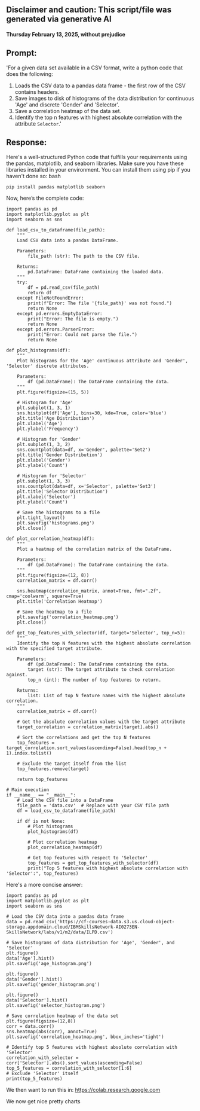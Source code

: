 ## Disclaimer and caution: This script/file was generated via generative AI 
####   Thursday February 13, 2025, without prejudice
##   Prompt: 
'For a given data set available in a CSV format, write a python code that does the following:
1. Loads the CSV data to a pandas data frame - the first row of the CSV contains headers.
2. Save images to disk of  histograms of the data distribution for continuous 'Age' and discrete 'Gender' and 'Selector'.
3. Save a correlation heatmap of the data set.
4. Identify the top n features with highest absolute correlation with the attribute `Selector`.'

##  Response:
Here's a well-structured Python code that fulfills your requirements using the pandas, matplotlib, and seaborn libraries. Make sure you have these libraries installed in your environment. You can install them using pip if you haven't done so:
bash

`pip install pandas matplotlib seaborn`

Now, here’s the complete code:

```
import pandas as pd
import matplotlib.pyplot as plt
import seaborn as sns

def load_csv_to_dataframe(file_path):
    """
    Load CSV data into a pandas DataFrame.

    Parameters:
        file_path (str): The path to the CSV file.

    Returns:
        pd.DataFrame: DataFrame containing the loaded data.
    """
    try:
        df = pd.read_csv(file_path)
        return df
    except FileNotFoundError:
        print(f"Error: The file '{file_path}' was not found.")
        return None
    except pd.errors.EmptyDataError:
        print("Error: The file is empty.")
        return None
    except pd.errors.ParserError:
        print("Error: Could not parse the file.")
        return None

def plot_histograms(df):
    """
    Plot histograms for the 'Age' continuous attribute and 'Gender', 'Selector' discrete attributes.

    Parameters:
        df (pd.DataFrame): The DataFrame containing the data.
    """
    plt.figure(figsize=(15, 5))

    # Histogram for 'Age'
    plt.subplot(1, 3, 1)
    sns.histplot(df['Age'], bins=30, kde=True, color='blue')
    plt.title('Age Distribution')
    plt.xlabel('Age')
    plt.ylabel('Frequency')

    # Histogram for 'Gender'
    plt.subplot(1, 3, 2)
    sns.countplot(data=df, x='Gender', palette='Set2')
    plt.title('Gender Distribution')
    plt.xlabel('Gender')
    plt.ylabel('Count')

    # Histogram for 'Selector'
    plt.subplot(1, 3, 3)
    sns.countplot(data=df, x='Selector', palette='Set3')
    plt.title('Selector Distribution')
    plt.xlabel('Selector')
    plt.ylabel('Count')

    # Save the histograms to a file
    plt.tight_layout()
    plt.savefig('histograms.png')
    plt.close()

def plot_correlation_heatmap(df):
    """
    Plot a heatmap of the correlation matrix of the DataFrame.

    Parameters:
        df (pd.DataFrame): The DataFrame containing the data.
    """
    plt.figure(figsize=(12, 8))
    correlation_matrix = df.corr()

    sns.heatmap(correlation_matrix, annot=True, fmt=".2f", cmap='coolwarm', square=True)
    plt.title('Correlation Heatmap')

    # Save the heatmap to a file
    plt.savefig('correlation_heatmap.png')
    plt.close()

def get_top_features_with_selector(df, target='Selector', top_n=5):
    """
    Identify the top N features with the highest absolute correlation with the specified target attribute.

    Parameters:
        df (pd.DataFrame): The DataFrame containing the data.
        target (str): The target attribute to check correlation against.
        top_n (int): The number of top features to return.

    Returns:
        list: List of top N feature names with the highest absolute correlation.
    """
    correlation_matrix = df.corr()
    
    # Get the absolute correlation values with the target attribute
    target_correlation = correlation_matrix[target].abs()
    
    # Sort the correlations and get the top N features
    top_features = target_correlation.sort_values(ascending=False).head(top_n + 1).index.tolist()
    
    # Exclude the target itself from the list
    top_features.remove(target)
    
    return top_features

# Main execution
if __name__ == "__main__":
    # Load the CSV file into a DataFrame
    file_path = 'data.csv'  # Replace with your CSV file path
    df = load_csv_to_dataframe(file_path)

    if df is not None:
        # Plot histograms
        plot_histograms(df)

        # Plot correlation heatmap
        plot_correlation_heatmap(df)

        # Get top features with respect to 'Selector'
        top_features = get_top_features_with_selector(df)
        print("Top 5 features with highest absolute correlation with 'Selector':", top_features)
```

Here's a more concise answer:
```
import pandas as pd
import matplotlib.pyplot as plt
import seaborn as sns

# Load the CSV data into a pandas data frame
data = pd.read_csv('https://cf-courses-data.s3.us.cloud-object-storage.appdomain.cloud/IBMSkillsNetwork-AI0273EN-SkillsNetwork/labs/v1/m2/data/ILPD.csv')

# Save histograms of data distribution for 'Age', 'Gender', and 'Selector'
plt.figure()
data['Age'].hist()
plt.savefig('age_histogram.png')

plt.figure()
data['Gender'].hist()
plt.savefig('gender_histogram.png')

plt.figure()
data['Selector'].hist()
plt.savefig('selector_histogram.png')

# Save correlation heatmap of the data set
plt.figure(figsize=(12,8))
corr = data.corr()
sns.heatmap(abs(corr), annot=True)
plt.savefig('correlation_heatmap.png', bbox_inches='tight')

# Identify top 5 features with highest absolute correlation with 'Selector'
correlation_with_selector = corr['Selector'].abs().sort_values(ascending=False)
top_5_features = correlation_with_selector[1:6]  
# Exclude 'Selector' itself
print(top_5_features)
```

We then want to run this in: https://colab.research.google.com

We now get nice pretty charts

